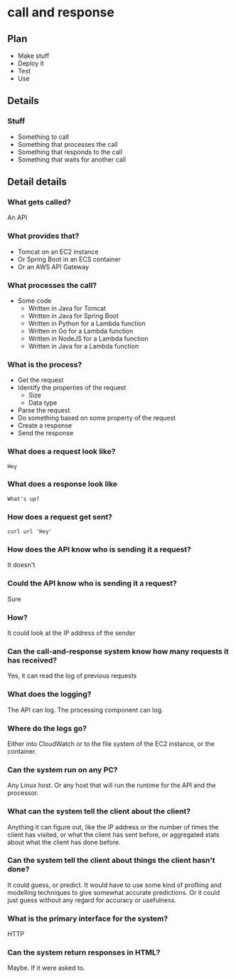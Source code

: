 # call and response

## Plan
* Make stuff
* Deploy it
* Test
* Use

## Details
### Stuff
* Something to call
* Something that processes the call
* Something that responds to the call
* Something that waits for another call

## Detail details
### What gets called? 
An API
### What provides that?
* Tomcat on an EC2 instance
* Or Spring Boot in an ECS container
* Or an AWS API Gateway
### What processes the call? 
* Some code
  * Written in Java for Tomcat
  * Written in Java for Spring Boot
  * Written in Python for a Lambda function
  * Written in Go for a Lambda function
  * Written in NodeJS for a Lambda function
  * Written in Java for a Lambda function
### What is the process? 
* Get the request
* Identify the properties of the request
  * Size
  * Data type
* Parse the request
* Do something based on some property of the request
* Create a response
* Send the response
### What does a request look like?
```
Hey
```
### What does a response look like
```
What's up?
```
### How does a request get sent? 
```
curl url 'Hey'
```
### How does the API know who is sending it a request?
It doesn't
### Could the API know who is sending it a request? 
Sure
### How? 
It could look at the IP address of the sender
### Can the call-and-response system know how many requests it has received? 
Yes, it can read the log of previous requests
### What does the logging?
The API can log. The processing component can log. 
### Where do the logs go? 
Either into CloudWatch or to the file system of the EC2 instance, 
or the container. 
### Can the system run on any PC? 
Any Linux host.
Or any host that will run the runtime for the API and the processor.
### What can the system tell the client about the client? 
Anything it can figure out, like the IP address or the number of
times the client has visited, or what the client has sent before,
or aggregated stats about what the client has done before. 
### Can the system tell the client about things the client hasn't done? 
It could guess, or predict. It would have to use some kind of profliing and
modelling techniques to give somewhat accurate predictions. Or it could 
just guess without any regard for accuracy or usefulness. 
### What is the primary interface for the system? 
HTTP
### Can the system return responses in HTML? 
Maybe. If it were asked to. 
